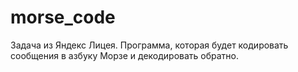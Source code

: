 # morse_code
Задача из Яндекс Лицея. Программа, которая будет кодировать сообщения в азбуку Морзе и декодировать обратно.

